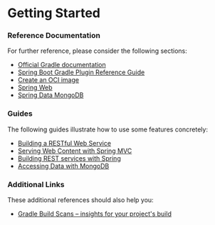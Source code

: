 # Getting Started

### Reference Documentation
For further reference, please consider the following sections:

* [Official Gradle documentation](https://docs.gradle.org)
* [Spring Boot Gradle Plugin Reference Guide](https://docs.spring.io/spring-boot/docs/3.0.6-SNAPSHOT/gradle-plugin/reference/html/)
* [Create an OCI image](https://docs.spring.io/spring-boot/docs/3.0.6-SNAPSHOT/gradle-plugin/reference/html/#build-image)
* [Spring Web](https://docs.spring.io/spring-boot/docs/3.0.6-SNAPSHOT/reference/htmlsingle/#web)
* [Spring Data MongoDB](https://docs.spring.io/spring-boot/docs/3.0.6-SNAPSHOT/reference/htmlsingle/#data.nosql.mongodb)

### Guides
The following guides illustrate how to use some features concretely:

* [Building a RESTful Web Service](https://spring.io/guides/gs/rest-service/)
* [Serving Web Content with Spring MVC](https://spring.io/guides/gs/serving-web-content/)
* [Building REST services with Spring](https://spring.io/guides/tutorials/rest/)
* [Accessing Data with MongoDB](https://spring.io/guides/gs/accessing-data-mongodb/)

### Additional Links
These additional references should also help you:

* [Gradle Build Scans – insights for your project's build](https://scans.gradle.com#gradle)

